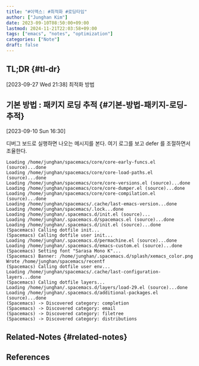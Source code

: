 ```yaml
---
title: "#이맥스: #최적화 #로딩타임"
author: ["Junghan Kim"]
date: 2023-09-10T08:50:00+09:00
lastmod: 2024-11-21T22:03:58+09:00
tags: ["emacs", "notes", "optimization"]
categories: ["Note"]
draft: false
---
```


## TL;DR {#tl-dr}

<span class="timestamp-wrapper"><span class="timestamp">[2023-09-27 Wed 21:38] </span></span> 최적화 방법


## 기본 방법  : 패키지 로딩 추적 {#기본-방법-패키지-로딩-추적}

<span class="timestamp-wrapper"><span class="timestamp">[2023-09-10 Sun 16:30]</span></span>

디버그 보드로 실행하면 나오는 메시지를 본다. 여기 로그를 보고 defer 를 조절하면서 조율한다.

```text
Loading /home/junghan/spacemacs/core/core-early-funcs.el (source)...done
Loading /home/junghan/spacemacs/core/core-load-paths.el (source)...done
Loading /home/junghan/spacemacs/core/core-versions.el (source)...done
Loading /home/junghan/spacemacs/core/core-dumper.el (source)...done
Loading /home/junghan/spacemacs/core/core-compilation.el (source)...done
Loading /home/junghan/spacemacs/.cache/last-emacs-version...done
Loading /home/junghan/spacemacs/.lock...done
Loading /home/junghan/.spacemacs.d/init.el (source)...
Loading /home/junghan/.spacemacs.d/spacemacs.el (source)...done
Loading /home/junghan/.spacemacs.d/init.el (source)...done
(Spacemacs) Calling dotfile init...
(Spacemacs) Calling dotfile user init...
Loading /home/junghan/.spacemacs.d/permachine.el (source)...done
Loading /home/junghan/.spacemacs.d/emacs-custom.el (source)...done
(Spacemacs) Setting font "Sarasa Mono K"...
(Spacemacs) Banner: /home/junghan/.spacemacs.d/splash/xemacs_color.png
Wrote /home/junghan/spacemacs/recentf
(Spacemacs) Calling dotfile user env...
Loading /home/junghan/spacemacs/.cache/last-configuration-layers...done
(Spacemacs) Calling dotfile layers...
Loading /home/junghan/.spacemacs.d/layers/load-29.el (source)...done
Loading /home/junghan/.spacemacs.d/additional-packages.el (source)...done
(Spacemacs) -> Discovered category: completion
(Spacemacs) -> Discovered category: email
(Spacemacs) -> Discovered category: filetree
(Spacemacs) -> Discovered category: distributions
```


## Related-Notes {#related-notes}

## References

<style>.csl-entry{text-indent: -1.5em; margin-left: 1.5em;}</style><div class="csl-bib-body">
</div>
